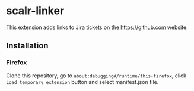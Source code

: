 # scalr-linker

This extension adds links to Jira tickets on the https://github.com website.

## Installation

### Firefox
Clone this repository,
go to `about:debugging#/runtime/this-firefox`,
click `Load temporary extension` button and select manifest.json file.
